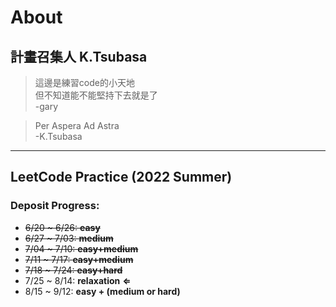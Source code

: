 # About  

## 計畫召集人 K.Tsubasa

>這邊是練習code的小天地  
>但不知道能不能堅持下去就是了  
>-gary  

>Per Aspera Ad Astra  
>-K.Tsubasa  
---
## LeetCode Practice (2022 Summer)
### Deposit Progress:
* ~~6/20 ~ 6/26: **easy**~~
* ~~6/27 ~ 7/03: **medium**~~
* ~~7/04 ~ 7/10: **easy+medium**~~
* ~~7/11 ~ 7/17: **easy+medium**~~
* ~~7/18 ~ 7/24: **easy+hard**~~
* 7/25 ~ 8/14: **relaxation** **&lArr;**
* 8/15 ~ 9/12: **easy + (medium or hard)**
